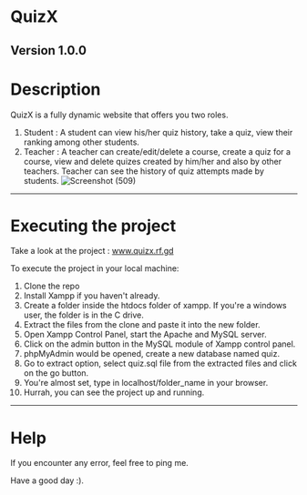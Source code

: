 # QuizX

**Version 1.0.0**
---
# Description

QuizX is a fully dynamic website that offers you two roles.
1. Student : A student can view his/her quiz history, take a quiz, view their ranking among other students.
2. Teacher : A teacher can create/edit/delete a course, create a quiz for a course, view and delete quizes created by him/her and also by other teachers.
   Teacher can see the history of quiz attempts made by students.
![Screenshot (509)](https://user-images.githubusercontent.com/62919502/117778739-949cbc80-b25b-11eb-81d5-6af3911bfa00.png)
---

# Executing the project

Take a look at the project : www.quizx.rf.gd

To execute the project in your local machine:
1. Clone the repo
2. Install Xampp if you haven't already.
3. Create a folder inside the htdocs folder of xampp. If you're a windows user, the folder is in the C drive.
4. Extract the files from the clone and paste it into the new folder.
5. Open Xampp Control Panel, start the Apache and MySQL server.
6. Click on the admin button in the MySQL module of Xampp control panel.
7. phpMyAdmin would be opened, create a new database named quiz.
8. Go to extract option, select quiz.sql file from the extracted files and click on the go button.
9. You're almost set, type in localhost/folder_name in your browser.
10. Hurrah, you can see the project up and running.

---

# Help
If you encounter any error, feel free to ping me.

Have a good day :).
